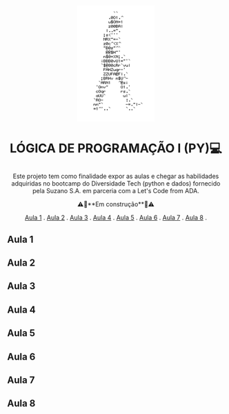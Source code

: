 <p align="center">
<img width="180px" height= 269 src=https://github.com/ElizangelaStudent/-L-GICA-DE-PROGRAMA-O-I-PY-/blob/3ada955ac03cec07b6173afaf1152dc7851f5434/homem%20letra.gif

</p>

  # <p align="center"> **LÓGICA DE PROGRAMAÇÃO I (PY)💻**
</p>

<p align="center"> Este projeto tem como finalidade expor as aulas e chegar as habilidades adquiridas no bootcamp do Diversidade Tech (python e dados) fornecido pela Suzano S.A. em parceria com a Let's Code from ADA.</p>

<p align="center">⚠️🚧**Em construção**🚧⚠️</p>

<p align="center">
 <a href="#aula_1">Aula 1</a> .
 <a href="#aula_2">Aula 2</a> .
 <a href="#aula_3">Aula 3</a> .
 <a href="#aula_4">Aula 4</a> .
 <a href="#aula_5">Aula 5</a> . 
 <a href="#aula_6">Aula 6</a> . 
 <a href="#aula_7">Aula 7</a> . 
 <a href="#aula_8">Aula 8</a> . 
  </p>
  
  
 ## Aula 1
  
 ## Aula 2
 
 ## Aula 3
 
 ## Aula 4
 
 ## Aula 5
 
 ## Aula 6
 
 ## Aula 7
 
 ## Aula 8
 

